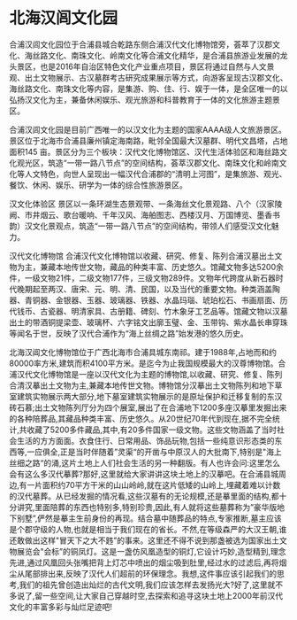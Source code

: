 # 北海汉闾文化园
合浦汉闾文化园位于合浦县城合乾路东侧合浦汉代文化博物馆旁，荟萃了汉郡文化、海丝路文化、南珠文化、岭南文化等合浦文化精华，是合浦县旅游业发展的龙头景区，也是2016年自治区特色文化产业重点项目，景区将通过自然与人文景观、出土文物展示、古汉墓群考古研究成果展示等方式，向游客呈现古汉郡文化、海丝路文化、南珠文化等内容，是集游、购、住、行、娱于一体，是全区唯一的以弘扬汉文化为主，兼备休闲娱乐、观光旅游和科普教育于一体的文化旅游主题景区。



合浦汉闾文化园是目前广西唯一的以汉文化为主题的国家AAAA级人文旅游景区。景区位于北海市合浦县廉州镇定海南路，毗邻全国最大汉墓群、明代文昌塔，占地面积145 亩。景区分为三个板块：汉代文化博物馆区、汉代生活体验区和海丝路文化观光区，筑造“一带一路八节点”的空间结构，荟萃汉郡文化、南珠文化和岭南文化等人文特色，向世人呈现出一幅汉代合浦郡的“清明上河图”，是集旅游、观光、餐饮、休闲、娱乐、研学为一体的综合性旅游景区。

汉文化体验区 景区以一条环湖生态景观带、一条海丝文化景观路、八个（汉家陵阙、市井烟云、歌台暖响、千年汉风、海舶图志、西楼汉月、万国博览、墨香书韵）汉文化景观点，筑造“一带一路八节点”的空间结构，带领人们感受汉文化魅力。

汉代文化博物馆 合浦汉代文化博物馆以收藏、研究、修复、陈列合浦汉墓出土文物为主，兼藏本地传世文物，藏品的种类丰富、历史悠久。馆藏文物多达5200余件，一级文物21件，二级文物177件，三级文物289件。文物年代跨度从新石器时代晚期起至两汉、唐宋、元、明、清、民国，以及当代的重要文物。种类涵盖陶器、青铜器、金银器、玉器、玻璃器、铁器、水晶玛瑙、琥珀松石、书画扇面、历代钱币、古瓷器、明清家具、古册籍、碑刻、竹木象牙工艺品等。馆藏文物以汉墓出土的带酒铜提梁壶、玻璃杯、六字铭文出廓玉璧、金、玉带钩、紫水晶长串穿珠等闻名于世，反映了汉代合浦作为“海上丝绸之路”始发港的悠久历史。

北海汉阊文化博物馆位于广西北海市合浦具城东南祁。建于1988年,占地而和约80000率方米,建筑而积4100平方米。是迄今为止我国规模最大的汉尊博物馆。合浦汉代文化博物馆是一座以汉代文化为主题的博物馆,以收藏、研究、修复、陈列合清汉摹出土文物为主,兼藏本地传世文物。博物馆分汉摹出土文物陈列和地下草室建筑实物展示两大部分,地下墓室建筑实物展示的是原址保护和迁移复制的东汉砖石慕;出土文物陈列厅分为四个展室,展出了在合浦地下1200多座汉摹里发掘出来的各种陪葬品,其藏品种类丰富、历史悠久。从20世纪70年代到现在,据不完全统计,共收藏了5200多件藏品,其中,有20多件国家一级文物。这些文物涵盖了当时社会生活的方方面面。衣食住行、日常用品、饰品玩物,包括一些纯意识形态类的东西等,一应俱全,正是当时伴随着”灵渠“的开凿与中原汉人的大批南下,特别是"海上丝细之路“的涌,这片土地上人们社会生活的另一种翻版。有人也许会问:这里怎么会有这么多汉代摹葬?那好,这里就给大家讲讲这块土地上的汉摹吧。在合浦县城周边,有一片面积约70平方干米的山山岭岭,就在这片低矮的山岭上,埋藏着难以计数的汉代墓葬。从已经发掘的情况看,这些汉墓有的无论规模,还是摹里面的结构,都十分讲究,里面陪葬的东西也特别多,特别珍贵,因此,有人就将这些墓葬称为”豪华版地下别墅”,俨然是摹主生前身份的再现。结合墓中随葬品的特点,专家推断,墓主应该是个郡守级的人物,也就是相当于我们现在的省长。不然,在等级森严的大汉王朝,谁还敢做出这样"冒天下之大不韪”的事来。这里还不得不说到那盏被选为国家出土文物展览会"会标”的铜凤灯。这是一盏仿风凰造型的铜灯,它设计巧妙,造型精到,理念先进,通过风凰回头张嘴把背上灯芯中喷出的烟尘吸到肚里,经过水的过滤后,再将烟尘从尾部排出来,反映了汉代人们超前的环保理念。我想,这件事应该引起我们的思考,我们的祖先曾创造出灿烂的古代文明,我们应该怎样去发扬光大?好了,这里就不多说了,留一些空间,让大家自己穿越时空,去探索和追寻这块土地上2000年前汉代文化的丰富多彩与灿烂足迹吧!
